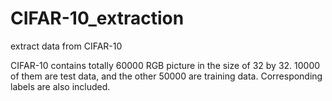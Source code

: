 # CIFAR-10_extraction
extract data from CIFAR-10

CIFAR-10 contains totally 60000 RGB picture in the size of 32 by 32. 10000 of them are test data, and the other 50000 are training data.
Corresponding labels are also included.
